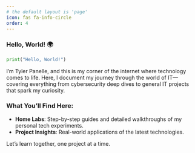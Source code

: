 ```yaml
---
# the default layout is 'page'
icon: fas fa-info-circle
order: 4
---
```


### Hello, World! 🌍

```python
print("Hello, World!")
```
I’m Tyler Panelle, and this is my corner of the internet where technology comes to life. Here, I document my journey through the world of IT—covering everything from cybersecurity deep dives to general IT projects that spark my curiosity.

### What You’ll Find Here:
- **Home Labs**: Step-by-step guides and detailed walkthroughs of my personal tech experiments.
- **Project Insights**: Real-world applications of the latest technologies.

Let’s learn together, one project at a time.

